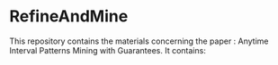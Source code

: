 # RefineAndMine
This repository contains the materials concerning the paper : Anytime Interval Patterns Mining with Guarantees. It contains: